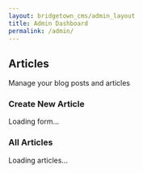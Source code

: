 ```yaml
---
layout: bridgetown_cms/admin_layout
title: Admin Dashboard
permalink: /admin/
---
```


<div class="space-y-8">
  <!-- Page Header -->
  <div class="bg-white rounded-lg shadow p-6">
    <h2 class="text-3xl font-bold text-gray-900 mb-2">Articles</h2>
    <p class="text-gray-600">Manage your blog posts and articles</p>
  </div>

  <!-- Article Form Section -->
  <div class="bg-white rounded-lg shadow p-6">
    <h3 class="text-xl font-semibold text-gray-900 mb-4">Create New Article</h3>
    <!-- Article form will be loaded here via HTMX -->
    <div id="article-form-container"
         hx-get="/admin/article-form"
         hx-trigger="load"
         hx-swap="innerHTML">
      <!-- Loading indicator -->
      <div class="flex items-center justify-center py-4">
        <div class="animate-spin rounded-full h-6 w-6 border-b-2 border-blue-600"></div>
        <span class="ml-2 text-gray-600 text-sm">Loading form...</span>
      </div>
    </div>
  </div>

  <!-- Articles List Section -->
  <div class="bg-white rounded-lg shadow p-6">
    <h3 class="text-xl font-semibold text-gray-900 mb-4">All Articles</h3>
    <!-- Articles list will be loaded here via HTMX -->
    <div id="articles-list-container"
         hx-get="/admin/articles"
         hx-trigger="load"
         hx-target="#articles-list-container"
         hx-swap="innerHTML">
      <!-- Loading indicator -->
      <div class="flex items-center justify-center py-8">
        <div class="animate-spin rounded-full h-8 w-8 border-b-2 border-blue-600"></div>
        <span class="ml-2 text-gray-600">Loading articles...</span>
      </div>
    </div>
  </div>
</div>
